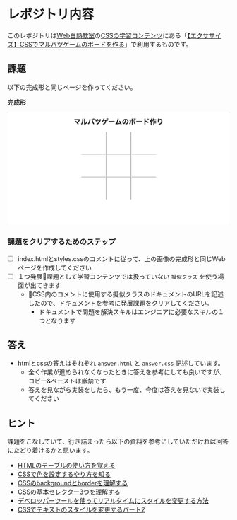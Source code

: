 # レポジトリ内容

このレポジトリは[Web白熱教室](https://tsuyopon.xyz/)の[CSSの学習コンテンツ](https://tsuyopon.xyz/learning-contents/web-dev/css/)にある「[【エクササイズ】CSSでマルバツゲームのボードを作る](https://tsuyopon.xyz/learning-contents/web-dev/css/css_excercise_for_intermediate_part_1/)」で利用するものです。

## 課題

以下の完成形と同じページを作ってください。

**完成形**

![完成形](./images/assignment.gif)

### 課題をクリアするためのステップ

- [ ] index.htmlとstyles.cssのコメントに従って、上の画像の完成形と同じWebページを作成してください
- [ ] １つ発展課題として学習コンテンツでは扱っていない `擬似クラス` を使う場面が出てきます
  - CSS内のコメントに使用する擬似クラスのドキュメントのURLを記述したので、ドキュメントを参考に発展課題をクリアしてください。
    - ドキュメントで問題を解決スキルはエンジニアに必要なスキルの１つとなります


## 答え

- htmlとcssの答えはそれぞれ `answer.html` と `answer.css` 記述しています。
  - 全く作業が進められなくなったときに答えを参考にしても良いですが、コピー&ペーストは厳禁です
  - 答えを見ながら実装をしたら、もう一度、今度は答えを見ないで実装してください

## ヒント

課題をこなしていて、行き詰まったら以下の資料を参考にしていただければ回答にたどり着けるかと思います。

- [HTMLのテーブルの使い方を覚える](https://tsuyopon.xyz/learning-contents/web-dev/html/how-to-use-table-in-html/)
- [CSSで色を設定するやり方を知る](https://tsuyopon.xyz/learning-contents/web-dev/css/how-to-set-color-in-css/)
- [CSSのbackgroundとborderを理解する](https://tsuyopon.xyz/learning-contents/web-dev/css/understand-background-and-border-in-css/)
- [CSSの基本セレクター3つを理解する](https://tsuyopon.xyz/learning-contents/web-dev/css/understand-3-basic-selectors-in-css/)
- [デベロッパーツールを使ってリアルタイムにスタイルを変更する方法](https://tsuyopon.xyz/learning-contents/web-dev/css/change-style-with-developer-tool/)
- [CSSでテキストのスタイルを変更するパート2](https://tsuyopon.xyz/learning-contents/web-dev/css/how-to-change-style-of-text-in-css-part-2/)